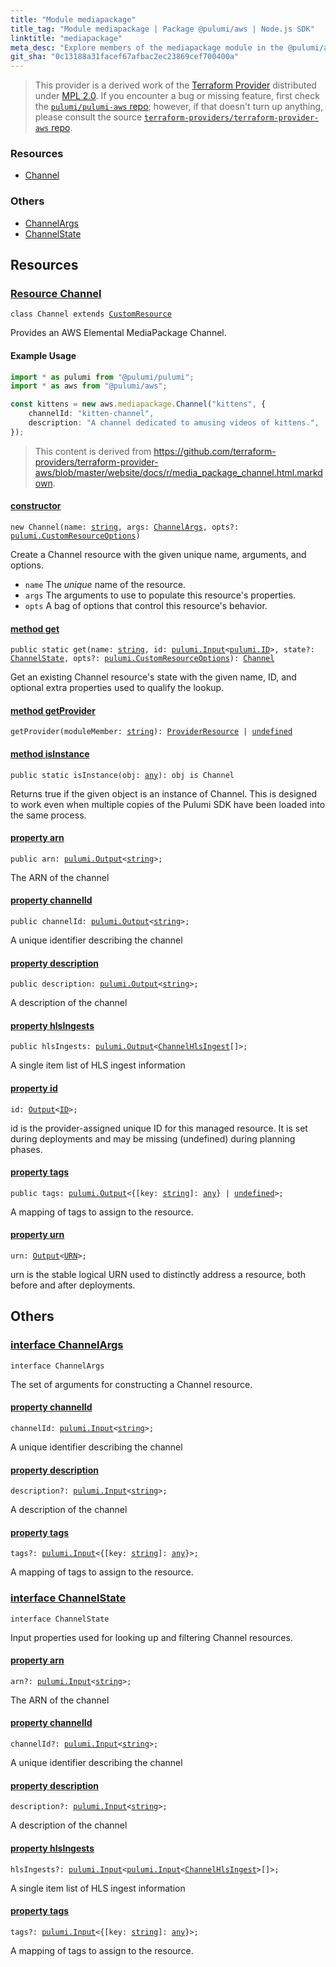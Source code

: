 ```yaml
---
title: "Module mediapackage"
title_tag: "Module mediapackage | Package @pulumi/aws | Node.js SDK"
linktitle: "mediapackage"
meta_desc: "Explore members of the mediapackage module in the @pulumi/aws package."
git_sha: "0c13188a31facef67afbac2ec23869cef700400a"
---
```


<!-- WARNING: this page was generated by a tool. Do not edit it by hand. -->
<!-- To change it, please see https://github.com/pulumi/docs/tree/master/tools/tscdocgen. -->


> This provider is a derived work of the [Terraform Provider](https://github.com/terraform-providers/terraform-provider-aws)
> distributed under [MPL 2.0](https://www.mozilla.org/en-US/MPL/2.0/). If you encounter a bug or missing feature,
> first check the [`pulumi/pulumi-aws` repo](https://github.com/pulumi/pulumi-aws/issues); however, if that doesn't turn up anything,
> please consult the source [`terraform-providers/terraform-provider-aws` repo](https://github.com/terraform-providers/terraform-provider-aws/issues).





<h3>Resources</h3>
<ul class="api">
    <li><a href="#Channel"><span class="symbol resource"></span>Channel</a></li>
</ul>


<h3>Others</h3>
<ul class="api">
    <li><a href="#ChannelArgs"><span class="symbol api"></span>ChannelArgs</a></li>
    <li><a href="#ChannelState"><span class="symbol api"></span>ChannelState</a></li>
</ul>


<h2 id="resources">Resources</h2>
<h3 class="pdoc-module-header" id="Channel" data-link-title="Channel">
    <a href="https://github.com/pulumi/pulumi-aws/blob/{{< param git_sha >}}/sdk/nodejs/mediapackage/channel.ts#L26">
        Resource <strong>Channel</strong>
    </a>
</h3>

<pre class="highlight"><code><span class='kr'>class</span> <span class='nx'>Channel</span> <span class='kr'>extends</span> <a href='/docs/reference/pkg/nodejs/pulumi/pulumi/#CustomResource'>CustomResource</a></code></pre>

Provides an AWS Elemental MediaPackage Channel.

#### Example Usage

```typescript
import * as pulumi from "@pulumi/pulumi";
import * as aws from "@pulumi/aws";

const kittens = new aws.mediapackage.Channel("kittens", {
    channelId: "kitten-channel",
    description: "A channel dedicated to amusing videos of kittens.",
});
```

> This content is derived from https://github.com/terraform-providers/terraform-provider-aws/blob/master/website/docs/r/media_package_channel.html.markdown.

<h4 class="pdoc-member-header" id="Channel-constructor">
<a class="pdoc-child-name" href="https://github.com/pulumi/pulumi-aws/blob/{{< param git_sha >}}/sdk/nodejs/mediapackage/channel.ts#L72"> <b>constructor</b></a>
</h4>


<pre class="highlight"><code><span class='kd'></span><span class='kd'>new</span> Channel(name: <span class='kd'><a href='https://developer.mozilla.org/en-US/docs/Web/JavaScript/Reference/Global_Objects/String'>string</a></span>, args: <a href='#ChannelArgs'>ChannelArgs</a>, opts?: <a href='/docs/reference/pkg/nodejs/pulumi/pulumi/#CustomResourceOptions'>pulumi.CustomResourceOptions</a>)</code></pre>


Create a Channel resource with the given unique name, arguments, and options.

* `name` The _unique_ name of the resource.
* `args` The arguments to use to populate this resource&#39;s properties.
* `opts` A bag of options that control this resource&#39;s behavior.

<h4 class="pdoc-member-header" id="Channel-get">
<a class="pdoc-child-name" href="https://github.com/pulumi/pulumi-aws/blob/{{< param git_sha >}}/sdk/nodejs/mediapackage/channel.ts#L35">method <b>get</b></a>
</h4>


<pre class="highlight"><code><span class='kd'>public static </span>get(name: <span class='kd'><a href='https://developer.mozilla.org/en-US/docs/Web/JavaScript/Reference/Global_Objects/String'>string</a></span>, id: <a href='/docs/reference/pkg/nodejs/pulumi/pulumi/#Input'>pulumi.Input</a>&lt;<a href='/docs/reference/pkg/nodejs/pulumi/pulumi/#ID'>pulumi.ID</a>&gt;, state?: <a href='#ChannelState'>ChannelState</a>, opts?: <a href='/docs/reference/pkg/nodejs/pulumi/pulumi/#CustomResourceOptions'>pulumi.CustomResourceOptions</a>): <a href='#Channel'>Channel</a></code></pre>


Get an existing Channel resource's state with the given name, ID, and optional extra
properties used to qualify the lookup.

<h4 class="pdoc-member-header" id="Channel-getProvider">
<a class="pdoc-child-name" href="https://github.com/pulumi/pulumi-aws/blob/{{< param git_sha >}}/sdk/nodejs/mediapackage/channel.ts#L26">method <b>getProvider</b></a>
</h4>


<pre class="highlight"><code><span class='kd'></span>getProvider(moduleMember: <span class='kd'><a href='https://developer.mozilla.org/en-US/docs/Web/JavaScript/Reference/Global_Objects/String'>string</a></span>): <a href='/docs/reference/pkg/nodejs/pulumi/pulumi/#ProviderResource'>ProviderResource</a> | <span class='kd'><a href='https://developer.mozilla.org/en-US/docs/Web/JavaScript/Reference/Global_Objects/undefined'>undefined</a></span></code></pre>

<h4 class="pdoc-member-header" id="Channel-isInstance">
<a class="pdoc-child-name" href="https://github.com/pulumi/pulumi-aws/blob/{{< param git_sha >}}/sdk/nodejs/mediapackage/channel.ts#L46">method <b>isInstance</b></a>
</h4>


<pre class="highlight"><code><span class='kd'>public static </span>isInstance(obj: <span class='kd'><a href='https://www.typescriptlang.org/docs/handbook/basic-types.html#any'>any</a></span>): obj is Channel</code></pre>


Returns true if the given object is an instance of Channel.  This is designed to work even
when multiple copies of the Pulumi SDK have been loaded into the same process.

<h4 class="pdoc-member-header" id="Channel-arn">
<a class="pdoc-child-name" href="https://github.com/pulumi/pulumi-aws/blob/{{< param git_sha >}}/sdk/nodejs/mediapackage/channel.ts#L56">property <b>arn</b></a>
</h4>

<pre class="highlight"><code><span class='kd'>public </span>arn: <a href='/docs/reference/pkg/nodejs/pulumi/pulumi/#Output'>pulumi.Output</a>&lt;<span class='kd'><a href='https://developer.mozilla.org/en-US/docs/Web/JavaScript/Reference/Global_Objects/String'>string</a></span>&gt;;</code></pre>

The ARN of the channel

<h4 class="pdoc-member-header" id="Channel-channelId">
<a class="pdoc-child-name" href="https://github.com/pulumi/pulumi-aws/blob/{{< param git_sha >}}/sdk/nodejs/mediapackage/channel.ts#L60">property <b>channelId</b></a>
</h4>

<pre class="highlight"><code><span class='kd'>public </span>channelId: <a href='/docs/reference/pkg/nodejs/pulumi/pulumi/#Output'>pulumi.Output</a>&lt;<span class='kd'><a href='https://developer.mozilla.org/en-US/docs/Web/JavaScript/Reference/Global_Objects/String'>string</a></span>&gt;;</code></pre>

A unique identifier describing the channel

<h4 class="pdoc-member-header" id="Channel-description">
<a class="pdoc-child-name" href="https://github.com/pulumi/pulumi-aws/blob/{{< param git_sha >}}/sdk/nodejs/mediapackage/channel.ts#L64">property <b>description</b></a>
</h4>

<pre class="highlight"><code><span class='kd'>public </span>description: <a href='/docs/reference/pkg/nodejs/pulumi/pulumi/#Output'>pulumi.Output</a>&lt;<span class='kd'><a href='https://developer.mozilla.org/en-US/docs/Web/JavaScript/Reference/Global_Objects/String'>string</a></span>&gt;;</code></pre>

A description of the channel

<h4 class="pdoc-member-header" id="Channel-hlsIngests">
<a class="pdoc-child-name" href="https://github.com/pulumi/pulumi-aws/blob/{{< param git_sha >}}/sdk/nodejs/mediapackage/channel.ts#L68">property <b>hlsIngests</b></a>
</h4>

<pre class="highlight"><code><span class='kd'>public </span>hlsIngests: <a href='/docs/reference/pkg/nodejs/pulumi/pulumi/#Output'>pulumi.Output</a>&lt;<a href='/docs/reference/pkg/nodejs/pulumi/aws/types/output/#ChannelHlsIngest'>ChannelHlsIngest</a>[]&gt;;</code></pre>

A single item list of HLS ingest information

<h4 class="pdoc-member-header" id="Channel-id">
<a class="pdoc-child-name" href="https://github.com/pulumi/pulumi-aws/blob/{{< param git_sha >}}/sdk/nodejs/mediapackage/channel.ts#L26">property <b>id</b></a>
</h4>

<pre class="highlight"><code><span class='kd'></span>id: <a href='/docs/reference/pkg/nodejs/pulumi/pulumi/#Output'>Output</a>&lt;<a href='/docs/reference/pkg/nodejs/pulumi/pulumi/#ID'>ID</a>&gt;;</code></pre>

id is the provider-assigned unique ID for this managed resource.  It is set during
deployments and may be missing (undefined) during planning phases.

<h4 class="pdoc-member-header" id="Channel-tags">
<a class="pdoc-child-name" href="https://github.com/pulumi/pulumi-aws/blob/{{< param git_sha >}}/sdk/nodejs/mediapackage/channel.ts#L72">property <b>tags</b></a>
</h4>

<pre class="highlight"><code><span class='kd'>public </span>tags: <a href='/docs/reference/pkg/nodejs/pulumi/pulumi/#Output'>pulumi.Output</a>&lt;{[key: <span class='kd'><a href='https://developer.mozilla.org/en-US/docs/Web/JavaScript/Reference/Global_Objects/String'>string</a></span>]: <span class='kd'><a href='https://www.typescriptlang.org/docs/handbook/basic-types.html#any'>any</a></span>} | <span class='kd'><a href='https://developer.mozilla.org/en-US/docs/Web/JavaScript/Reference/Global_Objects/undefined'>undefined</a></span>&gt;;</code></pre>

A mapping of tags to assign to the resource.

<h4 class="pdoc-member-header" id="Channel-urn">
<a class="pdoc-child-name" href="https://github.com/pulumi/pulumi-aws/blob/{{< param git_sha >}}/sdk/nodejs/mediapackage/channel.ts#L26">property <b>urn</b></a>
</h4>

<pre class="highlight"><code><span class='kd'></span>urn: <a href='/docs/reference/pkg/nodejs/pulumi/pulumi/#Output'>Output</a>&lt;<a href='/docs/reference/pkg/nodejs/pulumi/pulumi/#URN'>URN</a>&gt;;</code></pre>

urn is the stable logical URN used to distinctly address a resource, both before and after
deployments.



<h2 id="apis">Others</h2>
<h3 class="pdoc-module-header" id="ChannelArgs" data-link-title="ChannelArgs">
    <a href="https://github.com/pulumi/pulumi-aws/blob/{{< param git_sha >}}/sdk/nodejs/mediapackage/channel.ts#L142">
        interface <strong>ChannelArgs</strong>
    </a>
</h3>

<pre class="highlight"><code><span class='kr'>interface</span> <span class='nx'>ChannelArgs</span></code></pre>

The set of arguments for constructing a Channel resource.

<h4 class="pdoc-member-header" id="ChannelArgs-channelId">
<a class="pdoc-child-name" href="https://github.com/pulumi/pulumi-aws/blob/{{< param git_sha >}}/sdk/nodejs/mediapackage/channel.ts#L146">property <b>channelId</b></a>
</h4>

<pre class="highlight"><code><span class='kd'></span>channelId: <a href='/docs/reference/pkg/nodejs/pulumi/pulumi/#Input'>pulumi.Input</a>&lt;<span class='kd'><a href='https://developer.mozilla.org/en-US/docs/Web/JavaScript/Reference/Global_Objects/String'>string</a></span>&gt;;</code></pre>

A unique identifier describing the channel

<h4 class="pdoc-member-header" id="ChannelArgs-description">
<a class="pdoc-child-name" href="https://github.com/pulumi/pulumi-aws/blob/{{< param git_sha >}}/sdk/nodejs/mediapackage/channel.ts#L150">property <b>description</b></a>
</h4>

<pre class="highlight"><code><span class='kd'></span>description?: <a href='/docs/reference/pkg/nodejs/pulumi/pulumi/#Input'>pulumi.Input</a>&lt;<span class='kd'><a href='https://developer.mozilla.org/en-US/docs/Web/JavaScript/Reference/Global_Objects/String'>string</a></span>&gt;;</code></pre>

A description of the channel

<h4 class="pdoc-member-header" id="ChannelArgs-tags">
<a class="pdoc-child-name" href="https://github.com/pulumi/pulumi-aws/blob/{{< param git_sha >}}/sdk/nodejs/mediapackage/channel.ts#L154">property <b>tags</b></a>
</h4>

<pre class="highlight"><code><span class='kd'></span>tags?: <a href='/docs/reference/pkg/nodejs/pulumi/pulumi/#Input'>pulumi.Input</a>&lt;{[key: <span class='kd'><a href='https://developer.mozilla.org/en-US/docs/Web/JavaScript/Reference/Global_Objects/String'>string</a></span>]: <span class='kd'><a href='https://www.typescriptlang.org/docs/handbook/basic-types.html#any'>any</a></span>}&gt;;</code></pre>

A mapping of tags to assign to the resource.

<h3 class="pdoc-module-header" id="ChannelState" data-link-title="ChannelState">
    <a href="https://github.com/pulumi/pulumi-aws/blob/{{< param git_sha >}}/sdk/nodejs/mediapackage/channel.ts#L116">
        interface <strong>ChannelState</strong>
    </a>
</h3>

<pre class="highlight"><code><span class='kr'>interface</span> <span class='nx'>ChannelState</span></code></pre>

Input properties used for looking up and filtering Channel resources.

<h4 class="pdoc-member-header" id="ChannelState-arn">
<a class="pdoc-child-name" href="https://github.com/pulumi/pulumi-aws/blob/{{< param git_sha >}}/sdk/nodejs/mediapackage/channel.ts#L120">property <b>arn</b></a>
</h4>

<pre class="highlight"><code><span class='kd'></span>arn?: <a href='/docs/reference/pkg/nodejs/pulumi/pulumi/#Input'>pulumi.Input</a>&lt;<span class='kd'><a href='https://developer.mozilla.org/en-US/docs/Web/JavaScript/Reference/Global_Objects/String'>string</a></span>&gt;;</code></pre>

The ARN of the channel

<h4 class="pdoc-member-header" id="ChannelState-channelId">
<a class="pdoc-child-name" href="https://github.com/pulumi/pulumi-aws/blob/{{< param git_sha >}}/sdk/nodejs/mediapackage/channel.ts#L124">property <b>channelId</b></a>
</h4>

<pre class="highlight"><code><span class='kd'></span>channelId?: <a href='/docs/reference/pkg/nodejs/pulumi/pulumi/#Input'>pulumi.Input</a>&lt;<span class='kd'><a href='https://developer.mozilla.org/en-US/docs/Web/JavaScript/Reference/Global_Objects/String'>string</a></span>&gt;;</code></pre>

A unique identifier describing the channel

<h4 class="pdoc-member-header" id="ChannelState-description">
<a class="pdoc-child-name" href="https://github.com/pulumi/pulumi-aws/blob/{{< param git_sha >}}/sdk/nodejs/mediapackage/channel.ts#L128">property <b>description</b></a>
</h4>

<pre class="highlight"><code><span class='kd'></span>description?: <a href='/docs/reference/pkg/nodejs/pulumi/pulumi/#Input'>pulumi.Input</a>&lt;<span class='kd'><a href='https://developer.mozilla.org/en-US/docs/Web/JavaScript/Reference/Global_Objects/String'>string</a></span>&gt;;</code></pre>

A description of the channel

<h4 class="pdoc-member-header" id="ChannelState-hlsIngests">
<a class="pdoc-child-name" href="https://github.com/pulumi/pulumi-aws/blob/{{< param git_sha >}}/sdk/nodejs/mediapackage/channel.ts#L132">property <b>hlsIngests</b></a>
</h4>

<pre class="highlight"><code><span class='kd'></span>hlsIngests?: <a href='/docs/reference/pkg/nodejs/pulumi/pulumi/#Input'>pulumi.Input</a>&lt;<a href='/docs/reference/pkg/nodejs/pulumi/pulumi/#Input'>pulumi.Input</a>&lt;<a href='/docs/reference/pkg/nodejs/pulumi/aws/types/input/#ChannelHlsIngest'>ChannelHlsIngest</a>&gt;[]&gt;;</code></pre>

A single item list of HLS ingest information

<h4 class="pdoc-member-header" id="ChannelState-tags">
<a class="pdoc-child-name" href="https://github.com/pulumi/pulumi-aws/blob/{{< param git_sha >}}/sdk/nodejs/mediapackage/channel.ts#L136">property <b>tags</b></a>
</h4>

<pre class="highlight"><code><span class='kd'></span>tags?: <a href='/docs/reference/pkg/nodejs/pulumi/pulumi/#Input'>pulumi.Input</a>&lt;{[key: <span class='kd'><a href='https://developer.mozilla.org/en-US/docs/Web/JavaScript/Reference/Global_Objects/String'>string</a></span>]: <span class='kd'><a href='https://www.typescriptlang.org/docs/handbook/basic-types.html#any'>any</a></span>}&gt;;</code></pre>

A mapping of tags to assign to the resource.


